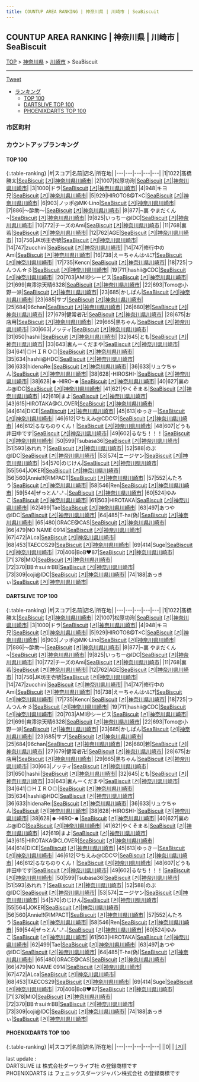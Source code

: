 ```yaml
---
title: COUNTUP AREA RANKING | 神奈川県 | 川崎市 | SeaBiscuit
---
```

## COUNTUP AREA RANKING | 神奈川県 | 川崎市 | SeaBiscuit

[TOP](/darts/rank/) > [神奈川県](/darts/rank/神奈川県/) > [川崎市](/darts/rank/神奈川県/川崎市/) > SeaBiscuit

___

<a href="https://twitter.com/share?ref_src=twsrc%5Etfw" data-text="COUNTUP AREA RANKING | 神奈川県川崎市SeaBiscuit" class="twitter-share-button" data-hashtags="DARTSLIVE,PHOENIXDARTS,darts,ダーツ" data-show-count="false">Tweet</a>

* [ランキング](#カウントアップランキング)
    * [TOP 100](#top-100)
    * [DARTSLIVE TOP 100](#dartslive-top-100)
    * [PHOENIXDARTS TOP 100](#phoenixdarts-top-100)

### 市区町村

<ul>

</ul>

### カウントアップランキング

#### TOP 100



{:.table-ranking}
|#|スコア|名前|店名|所在地|
|---|---|---|---|---|
|1|1022|<span class="rank-name-dl">髙橋　勝太</span>|<a href="/darts/rank/shops/69c98cfb1d3d36eb28032249b44395af.html">SeaBiscuit</a> <a href="https://search.dartslive.com/jp/shop/69c98cfb1d3d36eb28032249b44395af">[↗]</a>|<a href="/darts/rank/神奈川県/川崎市">神奈川県川崎市</a>|
|2|1007|<span class="rank-name-dl">松原功洵</span>|<a href="/darts/rank/shops/69c98cfb1d3d36eb28032249b44395af.html">SeaBiscuit</a> <a href="https://search.dartslive.com/jp/shop/69c98cfb1d3d36eb28032249b44395af">[↗]</a>|<a href="/darts/rank/神奈川県/川崎市">神奈川県川崎市</a>|
|3|1000|<span class="rank-name-dl">ドラ</span>|<a href="/darts/rank/shops/69c98cfb1d3d36eb28032249b44395af.html">SeaBiscuit</a> <a href="https://search.dartslive.com/jp/shop/69c98cfb1d3d36eb28032249b44395af">[↗]</a>|<a href="/darts/rank/神奈川県/川崎市">神奈川県川崎市</a>|
|4|948|<span class="rank-name-dl">キヨ兄</span>|<a href="/darts/rank/shops/69c98cfb1d3d36eb28032249b44395af.html">SeaBiscuit</a> <a href="https://search.dartslive.com/jp/shop/69c98cfb1d3d36eb28032249b44395af">[↗]</a>|<a href="/darts/rank/神奈川県/川崎市">神奈川県川崎市</a>|
|5|929|<span class="rank-name-dl">HIROTO8@T×C</span>|<a href="/darts/rank/shops/69c98cfb1d3d36eb28032249b44395af.html">SeaBiscuit</a> <a href="https://search.dartslive.com/jp/shop/69c98cfb1d3d36eb28032249b44395af">[↗]</a>|<a href="/darts/rank/神奈川県/川崎市">神奈川県川崎市</a>|
|6|903|<span class="rank-name-dl">ノッポ@MK-Lino</span>|<a href="/darts/rank/shops/69c98cfb1d3d36eb28032249b44395af.html">SeaBiscuit</a> <a href="https://search.dartslive.com/jp/shop/69c98cfb1d3d36eb28032249b44395af">[↗]</a>|<a href="/darts/rank/神奈川県/川崎市">神奈川県川崎市</a>|
|7|886|<span class="rank-name-dl">〜酔助〜</span>|<a href="/darts/rank/shops/69c98cfb1d3d36eb28032249b44395af.html">SeaBiscuit</a> <a href="https://search.dartslive.com/jp/shop/69c98cfb1d3d36eb28032249b44395af">[↗]</a>|<a href="/darts/rank/神奈川県/川崎市">神奈川県川崎市</a>|
|8|877|<span class="rank-name-dl">~裏 やまだくん~</span>|<a href="/darts/rank/shops/69c98cfb1d3d36eb28032249b44395af.html">SeaBiscuit</a> <a href="https://search.dartslive.com/jp/shop/69c98cfb1d3d36eb28032249b44395af">[↗]</a>|<a href="/darts/rank/神奈川県/川崎市">神奈川県川崎市</a>|
|9|825|<span class="rank-name-dl">いっちー@IDC</span>|<a href="/darts/rank/shops/69c98cfb1d3d36eb28032249b44395af.html">SeaBiscuit</a> <a href="https://search.dartslive.com/jp/shop/69c98cfb1d3d36eb28032249b44395af">[↗]</a>|<a href="/darts/rank/神奈川県/川崎市">神奈川県川崎市</a>|
|10|772|<span class="rank-name-dl">チーズのAmi</span>|<a href="/darts/rank/shops/69c98cfb1d3d36eb28032249b44395af.html">SeaBiscuit</a> <a href="https://search.dartslive.com/jp/shop/69c98cfb1d3d36eb28032249b44395af">[↗]</a>|<a href="/darts/rank/神奈川県/川崎市">神奈川県川崎市</a>|
|11|768|<span class="rank-name-dl">裏　若</span>|<a href="/darts/rank/shops/69c98cfb1d3d36eb28032249b44395af.html">SeaBiscuit</a> <a href="https://search.dartslive.com/jp/shop/69c98cfb1d3d36eb28032249b44395af">[↗]</a>|<a href="/darts/rank/神奈川県/川崎市">神奈川県川崎市</a>|
|12|762|<span class="rank-name-dl">AGE</span>|<a href="/darts/rank/shops/69c98cfb1d3d36eb28032249b44395af.html">SeaBiscuit</a> <a href="https://search.dartslive.com/jp/shop/69c98cfb1d3d36eb28032249b44395af">[↗]</a>|<a href="/darts/rank/神奈川県/川崎市">神奈川県川崎市</a>|
|13|756|<span class="rank-name-dl">JK坊主壱號</span>|<a href="/darts/rank/shops/69c98cfb1d3d36eb28032249b44395af.html">SeaBiscuit</a> <a href="https://search.dartslive.com/jp/shop/69c98cfb1d3d36eb28032249b44395af">[↗]</a>|<a href="/darts/rank/神奈川県/川崎市">神奈川県川崎市</a>|
|14|747|<span class="rank-name-dl">zucchini</span>|<a href="/darts/rank/shops/69c98cfb1d3d36eb28032249b44395af.html">SeaBiscuit</a> <a href="https://search.dartslive.com/jp/shop/69c98cfb1d3d36eb28032249b44395af">[↗]</a>|<a href="/darts/rank/神奈川県/川崎市">神奈川県川崎市</a>|
|14|747|<span class="rank-name-dl">修行中のAmi</span>|<a href="/darts/rank/shops/69c98cfb1d3d36eb28032249b44395af.html">SeaBiscuit</a> <a href="https://search.dartslive.com/jp/shop/69c98cfb1d3d36eb28032249b44395af">[↗]</a>|<a href="/darts/rank/神奈川県/川崎市">神奈川県川崎市</a>|
|16|738|<span class="rank-name-dl">えーちゃんはﾍﾙﾆｱ</span>|<a href="/darts/rank/shops/69c98cfb1d3d36eb28032249b44395af.html">SeaBiscuit</a> <a href="https://search.dartslive.com/jp/shop/69c98cfb1d3d36eb28032249b44395af">[↗]</a>|<a href="/darts/rank/神奈川県/川崎市">神奈川県川崎市</a>|
|17|735|<span class="rank-name-dl">Kencn</span>|<a href="/darts/rank/shops/69c98cfb1d3d36eb28032249b44395af.html">SeaBiscuit</a> <a href="https://search.dartslive.com/jp/shop/69c98cfb1d3d36eb28032249b44395af">[↗]</a>|<a href="/darts/rank/神奈川県/川崎市">神奈川県川崎市</a>|
|18|725|<span class="rank-name-dl">つんつん☆彡</span>|<a href="/darts/rank/shops/69c98cfb1d3d36eb28032249b44395af.html">SeaBiscuit</a> <a href="https://search.dartslive.com/jp/shop/69c98cfb1d3d36eb28032249b44395af">[↗]</a>|<a href="/darts/rank/神奈川県/川崎市">神奈川県川崎市</a>|
|19|711|<span class="rank-name-dl">hashii@CDC</span>|<a href="/darts/rank/shops/69c98cfb1d3d36eb28032249b44395af.html">SeaBiscuit</a> <a href="https://search.dartslive.com/jp/shop/69c98cfb1d3d36eb28032249b44395af">[↗]</a>|<a href="/darts/rank/神奈川県/川崎市">神奈川県川崎市</a>|
|20|703|<span class="rank-name-dl">AMI@シービス</span>|<a href="/darts/rank/shops/69c98cfb1d3d36eb28032249b44395af.html">SeaBiscuit</a> <a href="https://search.dartslive.com/jp/shop/69c98cfb1d3d36eb28032249b44395af">[↗]</a>|<a href="/darts/rank/神奈川県/川崎市">神奈川県川崎市</a>|
|21|699|<span class="rank-name-dl">爽澪涼天晴6328</span>|<a href="/darts/rank/shops/69c98cfb1d3d36eb28032249b44395af.html">SeaBiscuit</a> <a href="https://search.dartslive.com/jp/shop/69c98cfb1d3d36eb28032249b44395af">[↗]</a>|<a href="/darts/rank/神奈川県/川崎市">神奈川県川崎市</a>|
|22|693|<span class="rank-name-dl">Tomo@小野一派</span>|<a href="/darts/rank/shops/69c98cfb1d3d36eb28032249b44395af.html">SeaBiscuit</a> <a href="https://search.dartslive.com/jp/shop/69c98cfb1d3d36eb28032249b44395af">[↗]</a>|<a href="/darts/rank/神奈川県/川崎市">神奈川県川崎市</a>|
|23|685|<span class="rank-name-dl">かしぱん</span>|<a href="/darts/rank/shops/69c98cfb1d3d36eb28032249b44395af.html">SeaBiscuit</a> <a href="https://search.dartslive.com/jp/shop/69c98cfb1d3d36eb28032249b44395af">[↗]</a>|<a href="/darts/rank/神奈川県/川崎市">神奈川県川崎市</a>|
|23|685|<span class="rank-name-dl">サブ</span>|<a href="/darts/rank/shops/69c98cfb1d3d36eb28032249b44395af.html">SeaBiscuit</a> <a href="https://search.dartslive.com/jp/shop/69c98cfb1d3d36eb28032249b44395af">[↗]</a>|<a href="/darts/rank/神奈川県/川崎市">神奈川県川崎市</a>|
|25|684|<span class="rank-name-dl">96chan</span>|<a href="/darts/rank/shops/69c98cfb1d3d36eb28032249b44395af.html">SeaBiscuit</a> <a href="https://search.dartslive.com/jp/shop/69c98cfb1d3d36eb28032249b44395af">[↗]</a>|<a href="/darts/rank/神奈川県/川崎市">神奈川県川崎市</a>|
|26|680|<span class="rank-name-dl">若</span>|<a href="/darts/rank/shops/69c98cfb1d3d36eb28032249b44395af.html">SeaBiscuit</a> <a href="https://search.dartslive.com/jp/shop/69c98cfb1d3d36eb28032249b44395af">[↗]</a>|<a href="/darts/rank/神奈川県/川崎市">神奈川県川崎市</a>|
|27|679|<span class="rank-name-dl">健常者卍</span>|<a href="/darts/rank/shops/69c98cfb1d3d36eb28032249b44395af.html">SeaBiscuit</a> <a href="https://search.dartslive.com/jp/shop/69c98cfb1d3d36eb28032249b44395af">[↗]</a>|<a href="/darts/rank/神奈川県/川崎市">神奈川県川崎市</a>|
|28|675|<span class="rank-name-dl">お店用</span>|<a href="/darts/rank/shops/69c98cfb1d3d36eb28032249b44395af.html">SeaBiscuit</a> <a href="https://search.dartslive.com/jp/shop/69c98cfb1d3d36eb28032249b44395af">[↗]</a>|<a href="/darts/rank/神奈川県/川崎市">神奈川県川崎市</a>|
|29|665|<span class="rank-name-dl">黒ちゃん</span>|<a href="/darts/rank/shops/69c98cfb1d3d36eb28032249b44395af.html">SeaBiscuit</a> <a href="https://search.dartslive.com/jp/shop/69c98cfb1d3d36eb28032249b44395af">[↗]</a>|<a href="/darts/rank/神奈川県/川崎市">神奈川県川崎市</a>|
|30|663|<span class="rank-name-dl">ノッティ</span>|<a href="/darts/rank/shops/69c98cfb1d3d36eb28032249b44395af.html">SeaBiscuit</a> <a href="https://search.dartslive.com/jp/shop/69c98cfb1d3d36eb28032249b44395af">[↗]</a>|<a href="/darts/rank/神奈川県/川崎市">神奈川県川崎市</a>|
|31|650|<span class="rank-name-dl">hashii</span>|<a href="/darts/rank/shops/69c98cfb1d3d36eb28032249b44395af.html">SeaBiscuit</a> <a href="https://search.dartslive.com/jp/shop/69c98cfb1d3d36eb28032249b44395af">[↗]</a>|<a href="/darts/rank/神奈川県/川崎市">神奈川県川崎市</a>|
|32|645|<span class="rank-name-dl">とも</span>|<a href="/darts/rank/shops/69c98cfb1d3d36eb28032249b44395af.html">SeaBiscuit</a> <a href="https://search.dartslive.com/jp/shop/69c98cfb1d3d36eb28032249b44395af">[↗]</a>|<a href="/darts/rank/神奈川県/川崎市">神奈川県川崎市</a>|
|33|643|<span class="rank-name-dl">裏んーくだまや</span>|<a href="/darts/rank/shops/69c98cfb1d3d36eb28032249b44395af.html">SeaBiscuit</a> <a href="https://search.dartslive.com/jp/shop/69c98cfb1d3d36eb28032249b44395af">[↗]</a>|<a href="/darts/rank/神奈川県/川崎市">神奈川県川崎市</a>|
|34|641|<span class="rank-name-dl">◎ＨＩＲＯ◎</span>|<a href="/darts/rank/shops/69c98cfb1d3d36eb28032249b44395af.html">SeaBiscuit</a> <a href="https://search.dartslive.com/jp/shop/69c98cfb1d3d36eb28032249b44395af">[↗]</a>|<a href="/darts/rank/神奈川県/川崎市">神奈川県川崎市</a>|
|35|634|<span class="rank-name-dl">hashii@HDC</span>|<a href="/darts/rank/shops/69c98cfb1d3d36eb28032249b44395af.html">SeaBiscuit</a> <a href="https://search.dartslive.com/jp/shop/69c98cfb1d3d36eb28032249b44395af">[↗]</a>|<a href="/darts/rank/神奈川県/川崎市">神奈川県川崎市</a>|
|36|633|<span class="rank-name-dl">hidenaRe:</span>|<a href="/darts/rank/shops/69c98cfb1d3d36eb28032249b44395af.html">SeaBiscuit</a> <a href="https://search.dartslive.com/jp/shop/69c98cfb1d3d36eb28032249b44395af">[↗]</a>|<a href="/darts/rank/神奈川県/川崎市">神奈川県川崎市</a>|
|36|633|<span class="rank-name-dl">リュウちゃん</span>|<a href="/darts/rank/shops/69c98cfb1d3d36eb28032249b44395af.html">SeaBiscuit</a> <a href="https://search.dartslive.com/jp/shop/69c98cfb1d3d36eb28032249b44395af">[↗]</a>|<a href="/darts/rank/神奈川県/川崎市">神奈川県川崎市</a>|
|38|628|<span class="rank-name-dl">-HIROSHI-</span>|<a href="/darts/rank/shops/69c98cfb1d3d36eb28032249b44395af.html">SeaBiscuit</a> <a href="https://search.dartslive.com/jp/shop/69c98cfb1d3d36eb28032249b44395af">[↗]</a>|<a href="/darts/rank/神奈川県/川崎市">神奈川県川崎市</a>|
|38|628|<span class="rank-name-dl">☻-HIRO-☻</span>|<a href="/darts/rank/shops/69c98cfb1d3d36eb28032249b44395af.html">SeaBiscuit</a> <a href="https://search.dartslive.com/jp/shop/69c98cfb1d3d36eb28032249b44395af">[↗]</a>|<a href="/darts/rank/神奈川県/川崎市">神奈川県川崎市</a>|
|40|627|<span class="rank-name-dl">裏のぶ@IDC</span>|<a href="/darts/rank/shops/69c98cfb1d3d36eb28032249b44395af.html">SeaBiscuit</a> <a href="https://search.dartslive.com/jp/shop/69c98cfb1d3d36eb28032249b44395af">[↗]</a>|<a href="/darts/rank/神奈川県/川崎市">神奈川県川崎市</a>|
|41|621|<span class="rank-name-dl">やくそまる</span>|<a href="/darts/rank/shops/69c98cfb1d3d36eb28032249b44395af.html">SeaBiscuit</a> <a href="https://search.dartslive.com/jp/shop/69c98cfb1d3d36eb28032249b44395af">[↗]</a>|<a href="/darts/rank/神奈川県/川崎市">神奈川県川崎市</a>|
|42|619|<span class="rank-name-dl">まよ</span>|<a href="/darts/rank/shops/69c98cfb1d3d36eb28032249b44395af.html">SeaBiscuit</a> <a href="https://search.dartslive.com/jp/shop/69c98cfb1d3d36eb28032249b44395af">[↗]</a>|<a href="/darts/rank/神奈川県/川崎市">神奈川県川崎市</a>|
|43|615|<span class="rank-name-dl">HIROTAKA@CLOVER</span>|<a href="/darts/rank/shops/69c98cfb1d3d36eb28032249b44395af.html">SeaBiscuit</a> <a href="https://search.dartslive.com/jp/shop/69c98cfb1d3d36eb28032249b44395af">[↗]</a>|<a href="/darts/rank/神奈川県/川崎市">神奈川県川崎市</a>|
|44|614|<span class="rank-name-dl">DICE</span>|<a href="/darts/rank/shops/69c98cfb1d3d36eb28032249b44395af.html">SeaBiscuit</a> <a href="https://search.dartslive.com/jp/shop/69c98cfb1d3d36eb28032249b44395af">[↗]</a>|<a href="/darts/rank/神奈川県/川崎市">神奈川県川崎市</a>|
|45|613|<span class="rank-name-dl">ゆっきー</span>|<a href="/darts/rank/shops/69c98cfb1d3d36eb28032249b44395af.html">SeaBiscuit</a> <a href="https://search.dartslive.com/jp/shop/69c98cfb1d3d36eb28032249b44395af">[↗]</a>|<a href="/darts/rank/神奈川県/川崎市">神奈川県川崎市</a>|
|46|612|<span class="rank-name-dl">♡ちえみ@CDC♡</span>|<a href="/darts/rank/shops/69c98cfb1d3d36eb28032249b44395af.html">SeaBiscuit</a> <a href="https://search.dartslive.com/jp/shop/69c98cfb1d3d36eb28032249b44395af">[↗]</a>|<a href="/darts/rank/神奈川県/川崎市">神奈川県川崎市</a>|
|46|612|<span class="rank-name-dl">るなちのりくん！</span>|<a href="/darts/rank/shops/69c98cfb1d3d36eb28032249b44395af.html">SeaBiscuit</a> <a href="https://search.dartslive.com/jp/shop/69c98cfb1d3d36eb28032249b44395af">[↗]</a>|<a href="/darts/rank/神奈川県/川崎市">神奈川県川崎市</a>|
|48|607|<span class="rank-name-dl">どうも井田中です</span>|<a href="/darts/rank/shops/69c98cfb1d3d36eb28032249b44395af.html">SeaBiscuit</a> <a href="https://search.dartslive.com/jp/shop/69c98cfb1d3d36eb28032249b44395af">[↗]</a>|<a href="/darts/rank/神奈川県/川崎市">神奈川県川崎市</a>|
|49|602|<span class="rank-name-dl">るなち！！！</span>|<a href="/darts/rank/shops/69c98cfb1d3d36eb28032249b44395af.html">SeaBiscuit</a> <a href="https://search.dartslive.com/jp/shop/69c98cfb1d3d36eb28032249b44395af">[↗]</a>|<a href="/darts/rank/神奈川県/川崎市">神奈川県川崎市</a>|
|50|599|<span class="rank-name-dl">Tsubasa36</span>|<a href="/darts/rank/shops/69c98cfb1d3d36eb28032249b44395af.html">SeaBiscuit</a> <a href="https://search.dartslive.com/jp/shop/69c98cfb1d3d36eb28032249b44395af">[↗]</a>|<a href="/darts/rank/神奈川県/川崎市">神奈川県川崎市</a>|
|51|593|<span class="rank-name-dl">あれれ？</span>|<a href="/darts/rank/shops/69c98cfb1d3d36eb28032249b44395af.html">SeaBiscuit</a> <a href="https://search.dartslive.com/jp/shop/69c98cfb1d3d36eb28032249b44395af">[↗]</a>|<a href="/darts/rank/神奈川県/川崎市">神奈川県川崎市</a>|
|52|588|<span class="rank-name-dl">のぶ@IDC</span>|<a href="/darts/rank/shops/69c98cfb1d3d36eb28032249b44395af.html">SeaBiscuit</a> <a href="https://search.dartslive.com/jp/shop/69c98cfb1d3d36eb28032249b44395af">[↗]</a>|<a href="/darts/rank/神奈川県/川崎市">神奈川県川崎市</a>|
|53|574|<span class="rank-name-dl">エージヤン</span>|<a href="/darts/rank/shops/69c98cfb1d3d36eb28032249b44395af.html">SeaBiscuit</a> <a href="https://search.dartslive.com/jp/shop/69c98cfb1d3d36eb28032249b44395af">[↗]</a>|<a href="/darts/rank/神奈川県/川崎市">神奈川県川崎市</a>|
|54|570|<span class="rank-name-dl">のじけん</span>|<a href="/darts/rank/shops/69c98cfb1d3d36eb28032249b44395af.html">SeaBiscuit</a> <a href="https://search.dartslive.com/jp/shop/69c98cfb1d3d36eb28032249b44395af">[↗]</a>|<a href="/darts/rank/神奈川県/川崎市">神奈川県川崎市</a>|
|55|564|<span class="rank-name-dl">JOKER</span>|<a href="/darts/rank/shops/69c98cfb1d3d36eb28032249b44395af.html">SeaBiscuit</a> <a href="https://search.dartslive.com/jp/shop/69c98cfb1d3d36eb28032249b44395af">[↗]</a>|<a href="/darts/rank/神奈川県/川崎市">神奈川県川崎市</a>|
|56|560|<span class="rank-name-dl">Annie!!@IMPACT</span>|<a href="/darts/rank/shops/69c98cfb1d3d36eb28032249b44395af.html">SeaBiscuit</a> <a href="https://search.dartslive.com/jp/shop/69c98cfb1d3d36eb28032249b44395af">[↗]</a>|<a href="/darts/rank/神奈川県/川崎市">神奈川県川崎市</a>|
|57|552|<span class="rank-name-dl">んたろう</span>|<a href="/darts/rank/shops/69c98cfb1d3d36eb28032249b44395af.html">SeaBiscuit</a> <a href="https://search.dartslive.com/jp/shop/69c98cfb1d3d36eb28032249b44395af">[↗]</a>|<a href="/darts/rank/神奈川県/川崎市">神奈川県川崎市</a>|
|58|546|<span class="rank-name-dl">Ren</span>|<a href="/darts/rank/shops/69c98cfb1d3d36eb28032249b44395af.html">SeaBiscuit</a> <a href="https://search.dartslive.com/jp/shop/69c98cfb1d3d36eb28032249b44395af">[↗]</a>|<a href="/darts/rank/神奈川県/川崎市">神奈川県川崎市</a>|
|59|544|<span class="rank-name-dl">ぜっとん㌧㌧</span>|<a href="/darts/rank/shops/69c98cfb1d3d36eb28032249b44395af.html">SeaBiscuit</a> <a href="https://search.dartslive.com/jp/shop/69c98cfb1d3d36eb28032249b44395af">[↗]</a>|<a href="/darts/rank/神奈川県/川崎市">神奈川県川崎市</a>|
|60|524|<span class="rank-name-dl">ゆみこ</span>|<a href="/darts/rank/shops/69c98cfb1d3d36eb28032249b44395af.html">SeaBiscuit</a> <a href="https://search.dartslive.com/jp/shop/69c98cfb1d3d36eb28032249b44395af">[↗]</a>|<a href="/darts/rank/神奈川県/川崎市">神奈川県川崎市</a>|
|61|503|<span class="rank-name-dl">HIROTAKA</span>|<a href="/darts/rank/shops/69c98cfb1d3d36eb28032249b44395af.html">SeaBiscuit</a> <a href="https://search.dartslive.com/jp/shop/69c98cfb1d3d36eb28032249b44395af">[↗]</a>|<a href="/darts/rank/神奈川県/川崎市">神奈川県川崎市</a>|
|62|499|<span class="rank-name-dl">Tae</span>|<a href="/darts/rank/shops/69c98cfb1d3d36eb28032249b44395af.html">SeaBiscuit</a> <a href="https://search.dartslive.com/jp/shop/69c98cfb1d3d36eb28032249b44395af">[↗]</a>|<a href="/darts/rank/神奈川県/川崎市">神奈川県川崎市</a>|
|63|497|<span class="rank-name-dl">あつや@IDC</span>|<a href="/darts/rank/shops/69c98cfb1d3d36eb28032249b44395af.html">SeaBiscuit</a> <a href="https://search.dartslive.com/jp/shop/69c98cfb1d3d36eb28032249b44395af">[↗]</a>|<a href="/darts/rank/神奈川県/川崎市">神奈川県川崎市</a>|
|64|485|<span class="rank-name-dl">T-ha(偽)</span>|<a href="/darts/rank/shops/69c98cfb1d3d36eb28032249b44395af.html">SeaBiscuit</a> <a href="https://search.dartslive.com/jp/shop/69c98cfb1d3d36eb28032249b44395af">[↗]</a>|<a href="/darts/rank/神奈川県/川崎市">神奈川県川崎市</a>|
|65|480|<span class="rank-name-dl">GRACE@CAS</span>|<a href="/darts/rank/shops/69c98cfb1d3d36eb28032249b44395af.html">SeaBiscuit</a> <a href="https://search.dartslive.com/jp/shop/69c98cfb1d3d36eb28032249b44395af">[↗]</a>|<a href="/darts/rank/神奈川県/川崎市">神奈川県川崎市</a>|
|66|479|<span class="rank-name-dl">NO NAME 0914</span>|<a href="/darts/rank/shops/69c98cfb1d3d36eb28032249b44395af.html">SeaBiscuit</a> <a href="https://search.dartslive.com/jp/shop/69c98cfb1d3d36eb28032249b44395af">[↗]</a>|<a href="/darts/rank/神奈川県/川崎市">神奈川県川崎市</a>|
|67|472|<span class="rank-name-dl">ALca</span>|<a href="/darts/rank/shops/69c98cfb1d3d36eb28032249b44395af.html">SeaBiscuit</a> <a href="https://search.dartslive.com/jp/shop/69c98cfb1d3d36eb28032249b44395af">[↗]</a>|<a href="/darts/rank/神奈川県/川崎市">神奈川県川崎市</a>|
|68|453|<span class="rank-name-dl">TAECOS29</span>|<a href="/darts/rank/shops/69c98cfb1d3d36eb28032249b44395af.html">SeaBiscuit</a> <a href="https://search.dartslive.com/jp/shop/69c98cfb1d3d36eb28032249b44395af">[↗]</a>|<a href="/darts/rank/神奈川県/川崎市">神奈川県川崎市</a>|
|69|414|<span class="rank-name-dl">Suge</span>|<a href="/darts/rank/shops/69c98cfb1d3d36eb28032249b44395af.html">SeaBiscuit</a> <a href="https://search.dartslive.com/jp/shop/69c98cfb1d3d36eb28032249b44395af">[↗]</a>|<a href="/darts/rank/神奈川県/川崎市">神奈川県川崎市</a>|
|70|406|<span class="rank-name-dl">BoB︎♥87</span>|<a href="/darts/rank/shops/69c98cfb1d3d36eb28032249b44395af.html">SeaBiscuit</a> <a href="https://search.dartslive.com/jp/shop/69c98cfb1d3d36eb28032249b44395af">[↗]</a>|<a href="/darts/rank/神奈川県/川崎市">神奈川県川崎市</a>|
|71|378|<span class="rank-name-dl">MIO</span>|<a href="/darts/rank/shops/69c98cfb1d3d36eb28032249b44395af.html">SeaBiscuit</a> <a href="https://search.dartslive.com/jp/shop/69c98cfb1d3d36eb28032249b44395af">[↗]</a>|<a href="/darts/rank/神奈川県/川崎市">神奈川県川崎市</a>|
|72|370|<span class="rank-name-dl">BB☆sui☆BB</span>|<a href="/darts/rank/shops/69c98cfb1d3d36eb28032249b44395af.html">SeaBiscuit</a> <a href="https://search.dartslive.com/jp/shop/69c98cfb1d3d36eb28032249b44395af">[↗]</a>|<a href="/darts/rank/神奈川県/川崎市">神奈川県川崎市</a>|
|73|309|<span class="rank-name-dl">coji@IDC</span>|<a href="/darts/rank/shops/69c98cfb1d3d36eb28032249b44395af.html">SeaBiscuit</a> <a href="https://search.dartslive.com/jp/shop/69c98cfb1d3d36eb28032249b44395af">[↗]</a>|<a href="/darts/rank/神奈川県/川崎市">神奈川県川崎市</a>|
|74|188|<span class="rank-name-dl">あっきぃ</span>|<a href="/darts/rank/shops/69c98cfb1d3d36eb28032249b44395af.html">SeaBiscuit</a> <a href="https://search.dartslive.com/jp/shop/69c98cfb1d3d36eb28032249b44395af">[↗]</a>|<a href="/darts/rank/神奈川県/川崎市">神奈川県川崎市</a>|


#### DARTSLIVE TOP 100



{:.table-ranking}
|#|スコア|名前|店名|所在地|
|---|---|---|---|---|
|1|1022|<span class="rank-name-dl">髙橋　勝太</span>|<a href="/darts/rank/shops/69c98cfb1d3d36eb28032249b44395af.html">SeaBiscuit</a> <a href="https://search.dartslive.com/jp/shop/69c98cfb1d3d36eb28032249b44395af">[↗]</a>|<a href="/darts/rank/神奈川県/川崎市">神奈川県川崎市</a>|
|2|1007|<span class="rank-name-dl">松原功洵</span>|<a href="/darts/rank/shops/69c98cfb1d3d36eb28032249b44395af.html">SeaBiscuit</a> <a href="https://search.dartslive.com/jp/shop/69c98cfb1d3d36eb28032249b44395af">[↗]</a>|<a href="/darts/rank/神奈川県/川崎市">神奈川県川崎市</a>|
|3|1000|<span class="rank-name-dl">ドラ</span>|<a href="/darts/rank/shops/69c98cfb1d3d36eb28032249b44395af.html">SeaBiscuit</a> <a href="https://search.dartslive.com/jp/shop/69c98cfb1d3d36eb28032249b44395af">[↗]</a>|<a href="/darts/rank/神奈川県/川崎市">神奈川県川崎市</a>|
|4|948|<span class="rank-name-dl">キヨ兄</span>|<a href="/darts/rank/shops/69c98cfb1d3d36eb28032249b44395af.html">SeaBiscuit</a> <a href="https://search.dartslive.com/jp/shop/69c98cfb1d3d36eb28032249b44395af">[↗]</a>|<a href="/darts/rank/神奈川県/川崎市">神奈川県川崎市</a>|
|5|929|<span class="rank-name-dl">HIROTO8@T×C</span>|<a href="/darts/rank/shops/69c98cfb1d3d36eb28032249b44395af.html">SeaBiscuit</a> <a href="https://search.dartslive.com/jp/shop/69c98cfb1d3d36eb28032249b44395af">[↗]</a>|<a href="/darts/rank/神奈川県/川崎市">神奈川県川崎市</a>|
|6|903|<span class="rank-name-dl">ノッポ@MK-Lino</span>|<a href="/darts/rank/shops/69c98cfb1d3d36eb28032249b44395af.html">SeaBiscuit</a> <a href="https://search.dartslive.com/jp/shop/69c98cfb1d3d36eb28032249b44395af">[↗]</a>|<a href="/darts/rank/神奈川県/川崎市">神奈川県川崎市</a>|
|7|886|<span class="rank-name-dl">〜酔助〜</span>|<a href="/darts/rank/shops/69c98cfb1d3d36eb28032249b44395af.html">SeaBiscuit</a> <a href="https://search.dartslive.com/jp/shop/69c98cfb1d3d36eb28032249b44395af">[↗]</a>|<a href="/darts/rank/神奈川県/川崎市">神奈川県川崎市</a>|
|8|877|<span class="rank-name-dl">~裏 やまだくん~</span>|<a href="/darts/rank/shops/69c98cfb1d3d36eb28032249b44395af.html">SeaBiscuit</a> <a href="https://search.dartslive.com/jp/shop/69c98cfb1d3d36eb28032249b44395af">[↗]</a>|<a href="/darts/rank/神奈川県/川崎市">神奈川県川崎市</a>|
|9|825|<span class="rank-name-dl">いっちー@IDC</span>|<a href="/darts/rank/shops/69c98cfb1d3d36eb28032249b44395af.html">SeaBiscuit</a> <a href="https://search.dartslive.com/jp/shop/69c98cfb1d3d36eb28032249b44395af">[↗]</a>|<a href="/darts/rank/神奈川県/川崎市">神奈川県川崎市</a>|
|10|772|<span class="rank-name-dl">チーズのAmi</span>|<a href="/darts/rank/shops/69c98cfb1d3d36eb28032249b44395af.html">SeaBiscuit</a> <a href="https://search.dartslive.com/jp/shop/69c98cfb1d3d36eb28032249b44395af">[↗]</a>|<a href="/darts/rank/神奈川県/川崎市">神奈川県川崎市</a>|
|11|768|<span class="rank-name-dl">裏　若</span>|<a href="/darts/rank/shops/69c98cfb1d3d36eb28032249b44395af.html">SeaBiscuit</a> <a href="https://search.dartslive.com/jp/shop/69c98cfb1d3d36eb28032249b44395af">[↗]</a>|<a href="/darts/rank/神奈川県/川崎市">神奈川県川崎市</a>|
|12|762|<span class="rank-name-dl">AGE</span>|<a href="/darts/rank/shops/69c98cfb1d3d36eb28032249b44395af.html">SeaBiscuit</a> <a href="https://search.dartslive.com/jp/shop/69c98cfb1d3d36eb28032249b44395af">[↗]</a>|<a href="/darts/rank/神奈川県/川崎市">神奈川県川崎市</a>|
|13|756|<span class="rank-name-dl">JK坊主壱號</span>|<a href="/darts/rank/shops/69c98cfb1d3d36eb28032249b44395af.html">SeaBiscuit</a> <a href="https://search.dartslive.com/jp/shop/69c98cfb1d3d36eb28032249b44395af">[↗]</a>|<a href="/darts/rank/神奈川県/川崎市">神奈川県川崎市</a>|
|14|747|<span class="rank-name-dl">zucchini</span>|<a href="/darts/rank/shops/69c98cfb1d3d36eb28032249b44395af.html">SeaBiscuit</a> <a href="https://search.dartslive.com/jp/shop/69c98cfb1d3d36eb28032249b44395af">[↗]</a>|<a href="/darts/rank/神奈川県/川崎市">神奈川県川崎市</a>|
|14|747|<span class="rank-name-dl">修行中のAmi</span>|<a href="/darts/rank/shops/69c98cfb1d3d36eb28032249b44395af.html">SeaBiscuit</a> <a href="https://search.dartslive.com/jp/shop/69c98cfb1d3d36eb28032249b44395af">[↗]</a>|<a href="/darts/rank/神奈川県/川崎市">神奈川県川崎市</a>|
|16|738|<span class="rank-name-dl">えーちゃんはﾍﾙﾆｱ</span>|<a href="/darts/rank/shops/69c98cfb1d3d36eb28032249b44395af.html">SeaBiscuit</a> <a href="https://search.dartslive.com/jp/shop/69c98cfb1d3d36eb28032249b44395af">[↗]</a>|<a href="/darts/rank/神奈川県/川崎市">神奈川県川崎市</a>|
|17|735|<span class="rank-name-dl">Kencn</span>|<a href="/darts/rank/shops/69c98cfb1d3d36eb28032249b44395af.html">SeaBiscuit</a> <a href="https://search.dartslive.com/jp/shop/69c98cfb1d3d36eb28032249b44395af">[↗]</a>|<a href="/darts/rank/神奈川県/川崎市">神奈川県川崎市</a>|
|18|725|<span class="rank-name-dl">つんつん☆彡</span>|<a href="/darts/rank/shops/69c98cfb1d3d36eb28032249b44395af.html">SeaBiscuit</a> <a href="https://search.dartslive.com/jp/shop/69c98cfb1d3d36eb28032249b44395af">[↗]</a>|<a href="/darts/rank/神奈川県/川崎市">神奈川県川崎市</a>|
|19|711|<span class="rank-name-dl">hashii@CDC</span>|<a href="/darts/rank/shops/69c98cfb1d3d36eb28032249b44395af.html">SeaBiscuit</a> <a href="https://search.dartslive.com/jp/shop/69c98cfb1d3d36eb28032249b44395af">[↗]</a>|<a href="/darts/rank/神奈川県/川崎市">神奈川県川崎市</a>|
|20|703|<span class="rank-name-dl">AMI@シービス</span>|<a href="/darts/rank/shops/69c98cfb1d3d36eb28032249b44395af.html">SeaBiscuit</a> <a href="https://search.dartslive.com/jp/shop/69c98cfb1d3d36eb28032249b44395af">[↗]</a>|<a href="/darts/rank/神奈川県/川崎市">神奈川県川崎市</a>|
|21|699|<span class="rank-name-dl">爽澪涼天晴6328</span>|<a href="/darts/rank/shops/69c98cfb1d3d36eb28032249b44395af.html">SeaBiscuit</a> <a href="https://search.dartslive.com/jp/shop/69c98cfb1d3d36eb28032249b44395af">[↗]</a>|<a href="/darts/rank/神奈川県/川崎市">神奈川県川崎市</a>|
|22|693|<span class="rank-name-dl">Tomo@小野一派</span>|<a href="/darts/rank/shops/69c98cfb1d3d36eb28032249b44395af.html">SeaBiscuit</a> <a href="https://search.dartslive.com/jp/shop/69c98cfb1d3d36eb28032249b44395af">[↗]</a>|<a href="/darts/rank/神奈川県/川崎市">神奈川県川崎市</a>|
|23|685|<span class="rank-name-dl">かしぱん</span>|<a href="/darts/rank/shops/69c98cfb1d3d36eb28032249b44395af.html">SeaBiscuit</a> <a href="https://search.dartslive.com/jp/shop/69c98cfb1d3d36eb28032249b44395af">[↗]</a>|<a href="/darts/rank/神奈川県/川崎市">神奈川県川崎市</a>|
|23|685|<span class="rank-name-dl">サブ</span>|<a href="/darts/rank/shops/69c98cfb1d3d36eb28032249b44395af.html">SeaBiscuit</a> <a href="https://search.dartslive.com/jp/shop/69c98cfb1d3d36eb28032249b44395af">[↗]</a>|<a href="/darts/rank/神奈川県/川崎市">神奈川県川崎市</a>|
|25|684|<span class="rank-name-dl">96chan</span>|<a href="/darts/rank/shops/69c98cfb1d3d36eb28032249b44395af.html">SeaBiscuit</a> <a href="https://search.dartslive.com/jp/shop/69c98cfb1d3d36eb28032249b44395af">[↗]</a>|<a href="/darts/rank/神奈川県/川崎市">神奈川県川崎市</a>|
|26|680|<span class="rank-name-dl">若</span>|<a href="/darts/rank/shops/69c98cfb1d3d36eb28032249b44395af.html">SeaBiscuit</a> <a href="https://search.dartslive.com/jp/shop/69c98cfb1d3d36eb28032249b44395af">[↗]</a>|<a href="/darts/rank/神奈川県/川崎市">神奈川県川崎市</a>|
|27|679|<span class="rank-name-dl">健常者卍</span>|<a href="/darts/rank/shops/69c98cfb1d3d36eb28032249b44395af.html">SeaBiscuit</a> <a href="https://search.dartslive.com/jp/shop/69c98cfb1d3d36eb28032249b44395af">[↗]</a>|<a href="/darts/rank/神奈川県/川崎市">神奈川県川崎市</a>|
|28|675|<span class="rank-name-dl">お店用</span>|<a href="/darts/rank/shops/69c98cfb1d3d36eb28032249b44395af.html">SeaBiscuit</a> <a href="https://search.dartslive.com/jp/shop/69c98cfb1d3d36eb28032249b44395af">[↗]</a>|<a href="/darts/rank/神奈川県/川崎市">神奈川県川崎市</a>|
|29|665|<span class="rank-name-dl">黒ちゃん</span>|<a href="/darts/rank/shops/69c98cfb1d3d36eb28032249b44395af.html">SeaBiscuit</a> <a href="https://search.dartslive.com/jp/shop/69c98cfb1d3d36eb28032249b44395af">[↗]</a>|<a href="/darts/rank/神奈川県/川崎市">神奈川県川崎市</a>|
|30|663|<span class="rank-name-dl">ノッティ</span>|<a href="/darts/rank/shops/69c98cfb1d3d36eb28032249b44395af.html">SeaBiscuit</a> <a href="https://search.dartslive.com/jp/shop/69c98cfb1d3d36eb28032249b44395af">[↗]</a>|<a href="/darts/rank/神奈川県/川崎市">神奈川県川崎市</a>|
|31|650|<span class="rank-name-dl">hashii</span>|<a href="/darts/rank/shops/69c98cfb1d3d36eb28032249b44395af.html">SeaBiscuit</a> <a href="https://search.dartslive.com/jp/shop/69c98cfb1d3d36eb28032249b44395af">[↗]</a>|<a href="/darts/rank/神奈川県/川崎市">神奈川県川崎市</a>|
|32|645|<span class="rank-name-dl">とも</span>|<a href="/darts/rank/shops/69c98cfb1d3d36eb28032249b44395af.html">SeaBiscuit</a> <a href="https://search.dartslive.com/jp/shop/69c98cfb1d3d36eb28032249b44395af">[↗]</a>|<a href="/darts/rank/神奈川県/川崎市">神奈川県川崎市</a>|
|33|643|<span class="rank-name-dl">裏んーくだまや</span>|<a href="/darts/rank/shops/69c98cfb1d3d36eb28032249b44395af.html">SeaBiscuit</a> <a href="https://search.dartslive.com/jp/shop/69c98cfb1d3d36eb28032249b44395af">[↗]</a>|<a href="/darts/rank/神奈川県/川崎市">神奈川県川崎市</a>|
|34|641|<span class="rank-name-dl">◎ＨＩＲＯ◎</span>|<a href="/darts/rank/shops/69c98cfb1d3d36eb28032249b44395af.html">SeaBiscuit</a> <a href="https://search.dartslive.com/jp/shop/69c98cfb1d3d36eb28032249b44395af">[↗]</a>|<a href="/darts/rank/神奈川県/川崎市">神奈川県川崎市</a>|
|35|634|<span class="rank-name-dl">hashii@HDC</span>|<a href="/darts/rank/shops/69c98cfb1d3d36eb28032249b44395af.html">SeaBiscuit</a> <a href="https://search.dartslive.com/jp/shop/69c98cfb1d3d36eb28032249b44395af">[↗]</a>|<a href="/darts/rank/神奈川県/川崎市">神奈川県川崎市</a>|
|36|633|<span class="rank-name-dl">hidenaRe:</span>|<a href="/darts/rank/shops/69c98cfb1d3d36eb28032249b44395af.html">SeaBiscuit</a> <a href="https://search.dartslive.com/jp/shop/69c98cfb1d3d36eb28032249b44395af">[↗]</a>|<a href="/darts/rank/神奈川県/川崎市">神奈川県川崎市</a>|
|36|633|<span class="rank-name-dl">リュウちゃん</span>|<a href="/darts/rank/shops/69c98cfb1d3d36eb28032249b44395af.html">SeaBiscuit</a> <a href="https://search.dartslive.com/jp/shop/69c98cfb1d3d36eb28032249b44395af">[↗]</a>|<a href="/darts/rank/神奈川県/川崎市">神奈川県川崎市</a>|
|38|628|<span class="rank-name-dl">-HIROSHI-</span>|<a href="/darts/rank/shops/69c98cfb1d3d36eb28032249b44395af.html">SeaBiscuit</a> <a href="https://search.dartslive.com/jp/shop/69c98cfb1d3d36eb28032249b44395af">[↗]</a>|<a href="/darts/rank/神奈川県/川崎市">神奈川県川崎市</a>|
|38|628|<span class="rank-name-dl">☻-HIRO-☻</span>|<a href="/darts/rank/shops/69c98cfb1d3d36eb28032249b44395af.html">SeaBiscuit</a> <a href="https://search.dartslive.com/jp/shop/69c98cfb1d3d36eb28032249b44395af">[↗]</a>|<a href="/darts/rank/神奈川県/川崎市">神奈川県川崎市</a>|
|40|627|<span class="rank-name-dl">裏のぶ@IDC</span>|<a href="/darts/rank/shops/69c98cfb1d3d36eb28032249b44395af.html">SeaBiscuit</a> <a href="https://search.dartslive.com/jp/shop/69c98cfb1d3d36eb28032249b44395af">[↗]</a>|<a href="/darts/rank/神奈川県/川崎市">神奈川県川崎市</a>|
|41|621|<span class="rank-name-dl">やくそまる</span>|<a href="/darts/rank/shops/69c98cfb1d3d36eb28032249b44395af.html">SeaBiscuit</a> <a href="https://search.dartslive.com/jp/shop/69c98cfb1d3d36eb28032249b44395af">[↗]</a>|<a href="/darts/rank/神奈川県/川崎市">神奈川県川崎市</a>|
|42|619|<span class="rank-name-dl">まよ</span>|<a href="/darts/rank/shops/69c98cfb1d3d36eb28032249b44395af.html">SeaBiscuit</a> <a href="https://search.dartslive.com/jp/shop/69c98cfb1d3d36eb28032249b44395af">[↗]</a>|<a href="/darts/rank/神奈川県/川崎市">神奈川県川崎市</a>|
|43|615|<span class="rank-name-dl">HIROTAKA@CLOVER</span>|<a href="/darts/rank/shops/69c98cfb1d3d36eb28032249b44395af.html">SeaBiscuit</a> <a href="https://search.dartslive.com/jp/shop/69c98cfb1d3d36eb28032249b44395af">[↗]</a>|<a href="/darts/rank/神奈川県/川崎市">神奈川県川崎市</a>|
|44|614|<span class="rank-name-dl">DICE</span>|<a href="/darts/rank/shops/69c98cfb1d3d36eb28032249b44395af.html">SeaBiscuit</a> <a href="https://search.dartslive.com/jp/shop/69c98cfb1d3d36eb28032249b44395af">[↗]</a>|<a href="/darts/rank/神奈川県/川崎市">神奈川県川崎市</a>|
|45|613|<span class="rank-name-dl">ゆっきー</span>|<a href="/darts/rank/shops/69c98cfb1d3d36eb28032249b44395af.html">SeaBiscuit</a> <a href="https://search.dartslive.com/jp/shop/69c98cfb1d3d36eb28032249b44395af">[↗]</a>|<a href="/darts/rank/神奈川県/川崎市">神奈川県川崎市</a>|
|46|612|<span class="rank-name-dl">♡ちえみ@CDC♡</span>|<a href="/darts/rank/shops/69c98cfb1d3d36eb28032249b44395af.html">SeaBiscuit</a> <a href="https://search.dartslive.com/jp/shop/69c98cfb1d3d36eb28032249b44395af">[↗]</a>|<a href="/darts/rank/神奈川県/川崎市">神奈川県川崎市</a>|
|46|612|<span class="rank-name-dl">るなちのりくん！</span>|<a href="/darts/rank/shops/69c98cfb1d3d36eb28032249b44395af.html">SeaBiscuit</a> <a href="https://search.dartslive.com/jp/shop/69c98cfb1d3d36eb28032249b44395af">[↗]</a>|<a href="/darts/rank/神奈川県/川崎市">神奈川県川崎市</a>|
|48|607|<span class="rank-name-dl">どうも井田中です</span>|<a href="/darts/rank/shops/69c98cfb1d3d36eb28032249b44395af.html">SeaBiscuit</a> <a href="https://search.dartslive.com/jp/shop/69c98cfb1d3d36eb28032249b44395af">[↗]</a>|<a href="/darts/rank/神奈川県/川崎市">神奈川県川崎市</a>|
|49|602|<span class="rank-name-dl">るなち！！！</span>|<a href="/darts/rank/shops/69c98cfb1d3d36eb28032249b44395af.html">SeaBiscuit</a> <a href="https://search.dartslive.com/jp/shop/69c98cfb1d3d36eb28032249b44395af">[↗]</a>|<a href="/darts/rank/神奈川県/川崎市">神奈川県川崎市</a>|
|50|599|<span class="rank-name-dl">Tsubasa36</span>|<a href="/darts/rank/shops/69c98cfb1d3d36eb28032249b44395af.html">SeaBiscuit</a> <a href="https://search.dartslive.com/jp/shop/69c98cfb1d3d36eb28032249b44395af">[↗]</a>|<a href="/darts/rank/神奈川県/川崎市">神奈川県川崎市</a>|
|51|593|<span class="rank-name-dl">あれれ？</span>|<a href="/darts/rank/shops/69c98cfb1d3d36eb28032249b44395af.html">SeaBiscuit</a> <a href="https://search.dartslive.com/jp/shop/69c98cfb1d3d36eb28032249b44395af">[↗]</a>|<a href="/darts/rank/神奈川県/川崎市">神奈川県川崎市</a>|
|52|588|<span class="rank-name-dl">のぶ@IDC</span>|<a href="/darts/rank/shops/69c98cfb1d3d36eb28032249b44395af.html">SeaBiscuit</a> <a href="https://search.dartslive.com/jp/shop/69c98cfb1d3d36eb28032249b44395af">[↗]</a>|<a href="/darts/rank/神奈川県/川崎市">神奈川県川崎市</a>|
|53|574|<span class="rank-name-dl">エージヤン</span>|<a href="/darts/rank/shops/69c98cfb1d3d36eb28032249b44395af.html">SeaBiscuit</a> <a href="https://search.dartslive.com/jp/shop/69c98cfb1d3d36eb28032249b44395af">[↗]</a>|<a href="/darts/rank/神奈川県/川崎市">神奈川県川崎市</a>|
|54|570|<span class="rank-name-dl">のじけん</span>|<a href="/darts/rank/shops/69c98cfb1d3d36eb28032249b44395af.html">SeaBiscuit</a> <a href="https://search.dartslive.com/jp/shop/69c98cfb1d3d36eb28032249b44395af">[↗]</a>|<a href="/darts/rank/神奈川県/川崎市">神奈川県川崎市</a>|
|55|564|<span class="rank-name-dl">JOKER</span>|<a href="/darts/rank/shops/69c98cfb1d3d36eb28032249b44395af.html">SeaBiscuit</a> <a href="https://search.dartslive.com/jp/shop/69c98cfb1d3d36eb28032249b44395af">[↗]</a>|<a href="/darts/rank/神奈川県/川崎市">神奈川県川崎市</a>|
|56|560|<span class="rank-name-dl">Annie!!@IMPACT</span>|<a href="/darts/rank/shops/69c98cfb1d3d36eb28032249b44395af.html">SeaBiscuit</a> <a href="https://search.dartslive.com/jp/shop/69c98cfb1d3d36eb28032249b44395af">[↗]</a>|<a href="/darts/rank/神奈川県/川崎市">神奈川県川崎市</a>|
|57|552|<span class="rank-name-dl">んたろう</span>|<a href="/darts/rank/shops/69c98cfb1d3d36eb28032249b44395af.html">SeaBiscuit</a> <a href="https://search.dartslive.com/jp/shop/69c98cfb1d3d36eb28032249b44395af">[↗]</a>|<a href="/darts/rank/神奈川県/川崎市">神奈川県川崎市</a>|
|58|546|<span class="rank-name-dl">Ren</span>|<a href="/darts/rank/shops/69c98cfb1d3d36eb28032249b44395af.html">SeaBiscuit</a> <a href="https://search.dartslive.com/jp/shop/69c98cfb1d3d36eb28032249b44395af">[↗]</a>|<a href="/darts/rank/神奈川県/川崎市">神奈川県川崎市</a>|
|59|544|<span class="rank-name-dl">ぜっとん㌧㌧</span>|<a href="/darts/rank/shops/69c98cfb1d3d36eb28032249b44395af.html">SeaBiscuit</a> <a href="https://search.dartslive.com/jp/shop/69c98cfb1d3d36eb28032249b44395af">[↗]</a>|<a href="/darts/rank/神奈川県/川崎市">神奈川県川崎市</a>|
|60|524|<span class="rank-name-dl">ゆみこ</span>|<a href="/darts/rank/shops/69c98cfb1d3d36eb28032249b44395af.html">SeaBiscuit</a> <a href="https://search.dartslive.com/jp/shop/69c98cfb1d3d36eb28032249b44395af">[↗]</a>|<a href="/darts/rank/神奈川県/川崎市">神奈川県川崎市</a>|
|61|503|<span class="rank-name-dl">HIROTAKA</span>|<a href="/darts/rank/shops/69c98cfb1d3d36eb28032249b44395af.html">SeaBiscuit</a> <a href="https://search.dartslive.com/jp/shop/69c98cfb1d3d36eb28032249b44395af">[↗]</a>|<a href="/darts/rank/神奈川県/川崎市">神奈川県川崎市</a>|
|62|499|<span class="rank-name-dl">Tae</span>|<a href="/darts/rank/shops/69c98cfb1d3d36eb28032249b44395af.html">SeaBiscuit</a> <a href="https://search.dartslive.com/jp/shop/69c98cfb1d3d36eb28032249b44395af">[↗]</a>|<a href="/darts/rank/神奈川県/川崎市">神奈川県川崎市</a>|
|63|497|<span class="rank-name-dl">あつや@IDC</span>|<a href="/darts/rank/shops/69c98cfb1d3d36eb28032249b44395af.html">SeaBiscuit</a> <a href="https://search.dartslive.com/jp/shop/69c98cfb1d3d36eb28032249b44395af">[↗]</a>|<a href="/darts/rank/神奈川県/川崎市">神奈川県川崎市</a>|
|64|485|<span class="rank-name-dl">T-ha(偽)</span>|<a href="/darts/rank/shops/69c98cfb1d3d36eb28032249b44395af.html">SeaBiscuit</a> <a href="https://search.dartslive.com/jp/shop/69c98cfb1d3d36eb28032249b44395af">[↗]</a>|<a href="/darts/rank/神奈川県/川崎市">神奈川県川崎市</a>|
|65|480|<span class="rank-name-dl">GRACE@CAS</span>|<a href="/darts/rank/shops/69c98cfb1d3d36eb28032249b44395af.html">SeaBiscuit</a> <a href="https://search.dartslive.com/jp/shop/69c98cfb1d3d36eb28032249b44395af">[↗]</a>|<a href="/darts/rank/神奈川県/川崎市">神奈川県川崎市</a>|
|66|479|<span class="rank-name-dl">NO NAME 0914</span>|<a href="/darts/rank/shops/69c98cfb1d3d36eb28032249b44395af.html">SeaBiscuit</a> <a href="https://search.dartslive.com/jp/shop/69c98cfb1d3d36eb28032249b44395af">[↗]</a>|<a href="/darts/rank/神奈川県/川崎市">神奈川県川崎市</a>|
|67|472|<span class="rank-name-dl">ALca</span>|<a href="/darts/rank/shops/69c98cfb1d3d36eb28032249b44395af.html">SeaBiscuit</a> <a href="https://search.dartslive.com/jp/shop/69c98cfb1d3d36eb28032249b44395af">[↗]</a>|<a href="/darts/rank/神奈川県/川崎市">神奈川県川崎市</a>|
|68|453|<span class="rank-name-dl">TAECOS29</span>|<a href="/darts/rank/shops/69c98cfb1d3d36eb28032249b44395af.html">SeaBiscuit</a> <a href="https://search.dartslive.com/jp/shop/69c98cfb1d3d36eb28032249b44395af">[↗]</a>|<a href="/darts/rank/神奈川県/川崎市">神奈川県川崎市</a>|
|69|414|<span class="rank-name-dl">Suge</span>|<a href="/darts/rank/shops/69c98cfb1d3d36eb28032249b44395af.html">SeaBiscuit</a> <a href="https://search.dartslive.com/jp/shop/69c98cfb1d3d36eb28032249b44395af">[↗]</a>|<a href="/darts/rank/神奈川県/川崎市">神奈川県川崎市</a>|
|70|406|<span class="rank-name-dl">BoB︎♥87</span>|<a href="/darts/rank/shops/69c98cfb1d3d36eb28032249b44395af.html">SeaBiscuit</a> <a href="https://search.dartslive.com/jp/shop/69c98cfb1d3d36eb28032249b44395af">[↗]</a>|<a href="/darts/rank/神奈川県/川崎市">神奈川県川崎市</a>|
|71|378|<span class="rank-name-dl">MIO</span>|<a href="/darts/rank/shops/69c98cfb1d3d36eb28032249b44395af.html">SeaBiscuit</a> <a href="https://search.dartslive.com/jp/shop/69c98cfb1d3d36eb28032249b44395af">[↗]</a>|<a href="/darts/rank/神奈川県/川崎市">神奈川県川崎市</a>|
|72|370|<span class="rank-name-dl">BB☆sui☆BB</span>|<a href="/darts/rank/shops/69c98cfb1d3d36eb28032249b44395af.html">SeaBiscuit</a> <a href="https://search.dartslive.com/jp/shop/69c98cfb1d3d36eb28032249b44395af">[↗]</a>|<a href="/darts/rank/神奈川県/川崎市">神奈川県川崎市</a>|
|73|309|<span class="rank-name-dl">coji@IDC</span>|<a href="/darts/rank/shops/69c98cfb1d3d36eb28032249b44395af.html">SeaBiscuit</a> <a href="https://search.dartslive.com/jp/shop/69c98cfb1d3d36eb28032249b44395af">[↗]</a>|<a href="/darts/rank/神奈川県/川崎市">神奈川県川崎市</a>|
|74|188|<span class="rank-name-dl">あっきぃ</span>|<a href="/darts/rank/shops/69c98cfb1d3d36eb28032249b44395af.html">SeaBiscuit</a> <a href="https://search.dartslive.com/jp/shop/69c98cfb1d3d36eb28032249b44395af">[↗]</a>|<a href="/darts/rank/神奈川県/川崎市">神奈川県川崎市</a>|


#### PHOENIXDARTS TOP 100



{:.table-ranking}
|#|スコア|名前|店名|所在地|
|---|---|---|---|---|
||0|<span class="rank-name-dl"> </span>|<a href="/darts/rank/shops/.html"></a> <a href="">[↗]</a>|<a href="/darts/rank//"></a>|


<div class="footer border-top border-gray-light mt-5 pt-3 text-right text-gray">
    last update : <span style="font-weight: italic" id="foot_last_modified"></span><br />
    DARTSLIVE は 株式会社ダーツライブ社 の登録商標です<br />
    PHOENIXDARTS は フェニックスダーツジャパン株式会社 の登録商標です<br />
</div>

<script src="https://cdnjs.cloudflare.com/ajax/libs/jquery.tablesorter/2.31.3/js/jquery.tablesorter.min.js" integrity="sha512-qzgd5cYSZcosqpzpn7zF2ZId8f/8CHmFKZ8j7mU4OUXTNRd5g+ZHBPsgKEwoqxCtdQvExE5LprwwPAgoicguNg==" crossorigin="anonymous" referrerpolicy="no-referrer"></script>
<link rel="stylesheet" href="https://cdnjs.cloudflare.com/ajax/libs/jquery.tablesorter/2.31.3/css/theme.default.min.css" integrity="sha512-wghhOJkjQX0Lh3NSWvNKeZ0ZpNn+SPVXX1Qyc9OCaogADktxrBiBdKGDoqVUOyhStvMBmJQ8ZdMHiR3wuEq8+w==" crossorigin="anonymous" referrerpolicy="no-referrer" />
<script>
$(function() {
    $(".table-ranking").tablesorter({sortList:[[0, 0]]});
    $("#foot_last_modified").text(formatDate(new Date(document.lastModified), 'yyyy-MM-dd HH:mm:ss'));
});
</script>

<script async src="https://platform.twitter.com/widgets.js" charset="utf-8"></script>